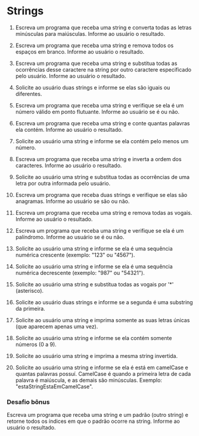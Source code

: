 # Strings

1. Escreva um programa que receba uma string e converta todas as letras minúsculas para maiúsculas. Informe ao usuário o resultado.

2. Escreva um programa que receba uma string e remova todos os espaços em branco. Informe ao usuário o resultado.

3. Escreva um programa que receba uma string e substitua todas as ocorrências desse caractere na string por outro caractere especificado pelo usuário. Informe ao usuário o resultado.

4. Solicite ao usuário duas strings e informe se elas são iguais ou diferentes.

5. Escreva um programa que receba uma string e verifique se ela é um número válido em ponto flutuante. Informe ao usuário se é ou não.

6. Escreva um programa que receba uma string e conte quantas palavras ela contém. Informe ao usuário o resultado.

7. Solicite ao usuário uma string e informe se ela contém pelo menos um número.

8. Escreva um programa que receba uma string e inverta a ordem dos caracteres. Informe ao usuário o resultado.

9. Solicite ao usuário uma string e substitua todas as ocorrências de uma letra por outra informada pelo usuário.

10. Escreva um programa que receba duas strings e verifique se elas são anagramas. Informe ao usuário se são ou não.

11. Escreva um programa que receba uma string e remova todas as vogais. Informe ao usuário o resultado.

12. Escreva um programa que receba uma string e verifique se ela é um palíndromo. Informe ao usuário se é ou não.

13. Solicite ao usuário uma string e informe se ela é uma sequência numérica crescente (exemplo: "123" ou "4567").

14. Solicite ao usuário uma string e informe se ela é uma sequência numérica decrescente (exemplo: "987" ou "54321").

15. Solicite ao usuário uma string e substitua todas as vogais por '*' (asterisco).

16. Solicite ao usuário duas strings e informe se a segunda é uma substring da primeira.

17. Solicite ao usuário uma string e imprima somente as suas letras únicas (que aparecem apenas uma vez).

18. Solicite ao usuário uma string e informe se ela contém somente números (0 a 9).

19. Solicite ao usuário uma string e imprima a mesma string invertida.

20. Solicite ao usuário uma string e informe se ela é está em camelCase e quantas palavras possuí. CamelCase é quando a primeira letra de cada palavra é maiúscula, e as demais são minúsculas. Exemplo: "estaStringEstaEmCamelCase".

### Desafio bônus

Escreva um programa que receba uma string e um padrão (outro string) e retorne todos os índices em que o padrão ocorre na string. Informe ao usuário o resultado.
